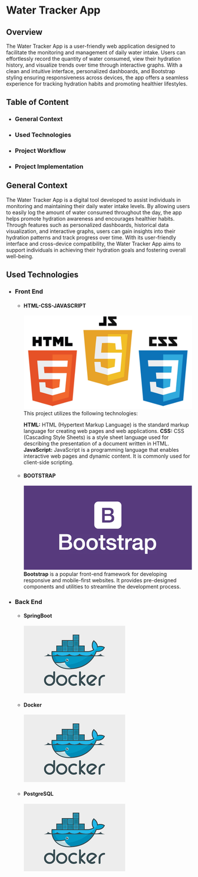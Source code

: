 # Water Tracker App

## Overview

The Water Tracker App is a user-friendly web application designed to facilitate the monitoring and management of daily water intake. Users can effortlessly record the quantity of water consumed, view their hydration history, and visualize trends over time through interactive graphs. With a clean and intuitive interface, personalized dashboards, and Bootstrap styling ensuring responsiveness across devices, the app offers a seamless experience for tracking hydration habits and promoting healthier lifestyles.

## Table of Content

- ### General Context
- ### Used Technologies
- ### Project Workflow
- ### Project Implementation

## General Context

The Water Tracker App is a digital tool developed to assist individuals in monitoring and maintaining their daily water intake levels. By allowing users to easily log the amount of water consumed throughout the day, the app helps promote hydration awareness and encourages healthier habits. Through features such as personalized dashboards, historical data visualization, and interactive graphs, users can gain insights into their hydration patterns and track progress over time. With its user-friendly interface and cross-device compatibility, the Water Tracker App aims to support individuals in achieving their hydration goals and fostering overall well-being.

## Used Technologies

- ### Front End
  - #### HTML-CSS-JAVASCRIPT
    ![Alt Text](https://github.com/salaaaheddine/WaterTrackerApp/blob/main/readmeimgs/HtmlCssJs.jpeg)
    This project utilizes the following technologies:

    **HTML:** HTML (Hypertext Markup Language) is the standard markup language for creating web pages and web applications.
    **CSS:** CSS (Cascading Style Sheets) is a style sheet language used for describing the presentation of a document written in HTML.
    **JavaScript:** JavaScript is a programming language that enables interactive web pages and dynamic content. It is commonly used for client-side scripting.
    
  - #### BOOTSTRAP
    ![Alt Text](https://github.com/salaaaheddine/WaterTrackerApp/blob/main/readmeimgs/bootstrap.jpg)
    **Bootstrap** is a popular front-end framework for developing responsive and mobile-first websites. It provides pre-designed components and utilities to streamline the development process.
    
- ### Back End
  - #### SpringBoot
    ![Alt Text](https://github.com/salaaaheddine/WaterTrackerApp/blob/48bc19b4bc9d3011d7da71354ff1487de36d412b/readmeimgs/Docker.png)

  - #### Docker
    ![Alt Text](https://github.com/salaaaheddine/WaterTrackerApp/blob/48bc19b4bc9d3011d7da71354ff1487de36d412b/readmeimgs/Docker.png)

  - #### PostgreSQL
    ![Alt Text](https://github.com/salaaaheddine/WaterTrackerApp/blob/48bc19b4bc9d3011d7da71354ff1487de36d412b/readmeimgs/Docker.png)


    


